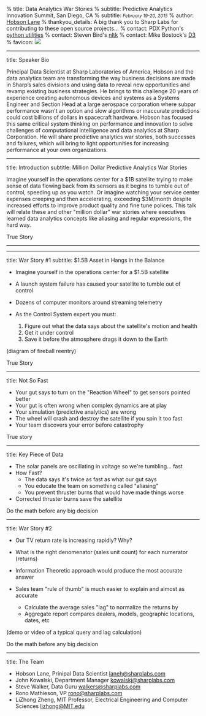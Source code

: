 % title: Data Analytics War Stories
% subtitle: Predictive Analytics Innovation Summit, San Diego, CA
% subtitle: <i><small>February 19-20, 2015</small></i>
% author: <a href="https://github.com/hobson">Hobson Lane</a>
% thankyou_details: A big thank you to Sharp Labs for contributing to these open source projects...
% contact: PDX Python's <a href="https://github.com/pug/pug">python utilities</a>
% contact: Steven Bird's <a href="https://github.com/nltk">nltk</a>
% contact: Mike Bostock's <a href="http://d3js.org">D3</a>
% favicon: <img src="https://sharplabs.github.io/favicon.ico"/>

---
title: Speaker Bio

 Principal Data Scientist at Sharp Laboratories of America, Hobson and the data analytics team are transforming the way business decisions are made in Sharp’s sales divisions and using data to reveal new opportunities and revamp existing business strategies.  He brings to this challenge 20 years of experience creating autonomous devices and systems as a Systems Engineer and Section Head at a large aerospace corporation where subpar performance wasn't an option and slow algorithms or inaccurate predictions could cost billions of dollars in spacecraft hardware.  Hobson has focused this same critical system thinking on performance and innovation to solve challenges of computational intelligence and data analytics at Sharp Corporation.  He will share predictive analytics war stories, both successes and failures, which will bring to light opportunities for increasing performance at your own organizations.

---
title: Introduction
subtitle: Million Dollar Predictive Analytics War Stories

Imagine yourself in the operations center for a $1B satellite trying to make sense of data flowing back from its sensors as it begins to tumble out of control, speeding up as you watch. Or imagine watching your service center expenses creeping and then accelerating, exceeding $3M/month despite increased efforts to improve product quality and fine tune polices. This talk will relate these and other "million dollar" war stories where executives learned data analytics concepts like aliasing and regular expressions, the hard way.

<footer>True Story</footer>

---
---
title: War Story #1
subtitle: $1.5B Asset in Hangs in the Balance

* Imagine yourself in the operations center for a $1.5B satellite
* A launch system failure has caused your satellite to tumble out of control
* Dozens of computer monitors around streaming telemetry
* As the Control System expert you must:

    1. Figure out what the data says about the satellite's motion and health
    2. Get it under control
    3. Save it before the atmosphere drags it down to the Earth

(diagram of fireball reentry)

<footer>True Story</footer>

---
title: Not So Fast

* Your gut says to turn on the "Reaction Wheel" to get sensors pointed better
* Your gut is often wrong when complex dynamics are at play
* Your simulation (predictive analytics) are wrong
* The wheel will crash and destroy the satellite if you spin it too fast
* Your team discovers your error before catastrophy

<footer>True story</footer>

---
title: Key Piece of Data

* The solar panels are oscillating in voltage so we're tumbling... fast 
* How Fast?
  - The data says it's twice as fast as what our gut says
  - You educate the team on something called "aliasing"
  - You prevent thruster burns that would have made things worse
* Corrected thruster burns save the satellite

<footer>Do the math before any big decision</footer>

---
title: War Story #2

* Our TV return rate is increasing rapidly? Why?
* What is the right denomenator (sales unit count) for each numerator (returns)

* Information Theoretic approach would produce the most accurate answer
* Sales team "rule of thumb" is much easier to explain and almost as accurate
  - Calculate the average sales "lag" to normalize the returns by
  - Aggregate report compares dealers, models, geographic locations, dates, etc

(demo or video of a typical query and lag calculation)

<footer>Do the math before any big decision</footer>

---
title: The Team

* Hobson Lane, Prinipal Data Scientist <laneh@sharplabs.com>
* John Kowalski, Department Manager <kowalskj@sharplabs.com>
* Steve Walker, Data Guru <walkers@sharplabs.com>
* Rono Mathieson, VP <rono@sharplabs.com>
* LiZhong Zheng, MIT Professor, Electrical Engineering and Computer Sciences <lizhong@MIT.edu>



